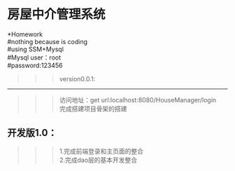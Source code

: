 
房屋中介管理系统
===
*Homework</br>
#nothing because is coding </br>
#using SSM+Mysql</br>
#Mysql user：root</br>
#password:123456</br>


>>>version0.0.1:</br>
---
>>>访问地址：get url:localhost:8080/HouseManager/login</br>
>>>完成搭建项目骨架的搭建</br>


开发版1.0：</br>
---
>>>1.完成前端登录和主页面的整合</br>
>>>2.完成dao层的基本开发整合</br>
